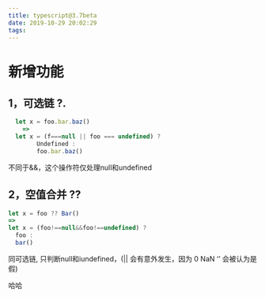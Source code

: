 ```yaml
---
title: typescript@3.7beta
date: 2019-10-29 20:02:29
tags:
---
```

# 新增功能

## 1，可选链 ?.


```ts
  let x = foo.bar.baz()
    =>
  let x = (f===null || foo === undefined) ?
        Undefined :
        foo.bar.baz()
```
不同于&&，这个操作符仅处理null和undefined

## 2，空值合并 ??
  ```ts
  let x = foo ?? Bar()
  =>
  let x = (foo!==null&&foo!==undefined) ?
    foo :
    bar()
  ```
  同可选链, 只判断null和iundefined，(|| 会有意外发生，因为 0 NaN ‘’ 会被认为是假)


  哈哈

